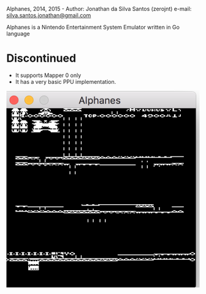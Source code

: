 Alphanes, 2014, 2015 - Author: Jonathan da Silva Santos (zerojnt)
	e-mail: silva.santos.jonathan@gmail.com
	
Alphanes is a Nintendo Entertainment System Emulator written in Go language

Discontinued
============

*	It supports Mapper 0 only
*	It has a very basic PPU implementation.

![Image of Donkey Kong running on Alphanes](https://github.com/jonathandasilvasantos/2014-alphanes-nintendo-emulator/raw/master/screenshot/screenshot.png)

